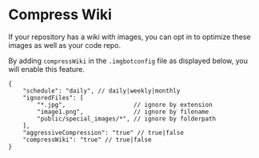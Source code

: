 # Compress Wiki

If your repository has a wiki with images, you can opt in to optimize these images as well as your code repo.

By adding `compressWiki` in the `.imgbotconfig` file as displayed below, you will enable this feature.

```
{
    "schedule": "daily", // daily|weekly|monthly
    "ignoredFiles": [
        "*.jpg",                   // ignore by extension
        "image1.png",              // ignore by filename
        "public/special_images/*", // ignore by folderpath
    ],
    "aggressiveCompression": "true" // true|false
    "compressWiki": "true" // true|false
}
```